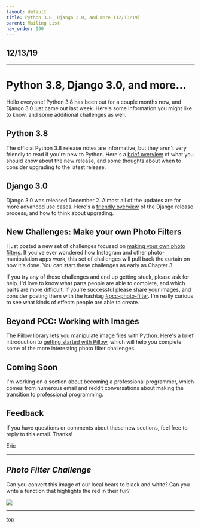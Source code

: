 ```yaml
---
layout: default
title: Python 3.8, Django 3.0, and more (12/13/19)
parent: Mailing List
nav_order: 990
---
```


## 12/13/19

---

# Python 3.8, Django 3.0, and more...

Hello everyone! Python 3.8 has been out for a couple months now, and Django 3.0 just came out last week. Here's some information you might like to know, and some additional challenges as well.

## Python 3.8

The official Python 3.8 release notes are informative, but they aren't very friendly to read if you're new to Python. Here's a [brief overview](../..//updates/python3_8/) of what you should know about the new release, and some thoughts about when to consider upgrading to the latest release.

## Django 3.0

Django 3.0 was released December 2. Almost all of the updates are for more advanced use cases. Here's a [friendly overview](../..//updates/django3_0/) of the Django release process, and how to think about upgrading.

## New Challenges: Make your own Photo Filters

I just posted a new set of challenges focused on [making your own photo filters](../..//challenges/photo_filters/). If you've ever wondered how Instagram and other photo-manipulation apps work, this set of challenges will pull back the curtain on how it's done. You can start these challenges as early as Chapter 3.

If you try any of these challenges and end up getting stuck, please ask for help. I'd love to know what parts people are able to complete, and which parts are more difficult. If you're successful please share your images, and consider posting them with the hashtag [#pcc-photo-filter](https://twitter.com/hashtag/pcc_photo_filter). I'm really curious to see what kinds of effects people are able to create.

## Beyond PCC: Working with Images

The Pillow library lets you manipulate image files with Python. Here's a brief introduction to [getting started with Pillow](../..//beyond_pcc/pillow/), which will help you complete some of the more interesting photo filter challenges.

## Coming Soon

I'm working on a section about becoming a professional programmer, which comes from numerous email and reddit conversations about making the transition to professional programming.

## Feedback

If you have questions or comments about these new sections, feel free to reply to this email. Thanks!

Eric

---

## *Photo Filter Challenge*

Can you convert this image of our local bears to black and white? Can you write a function that highlights the red in their fur?

![](../../images/challenge_images/starr_bears.jpg)

---

[top](#top)
